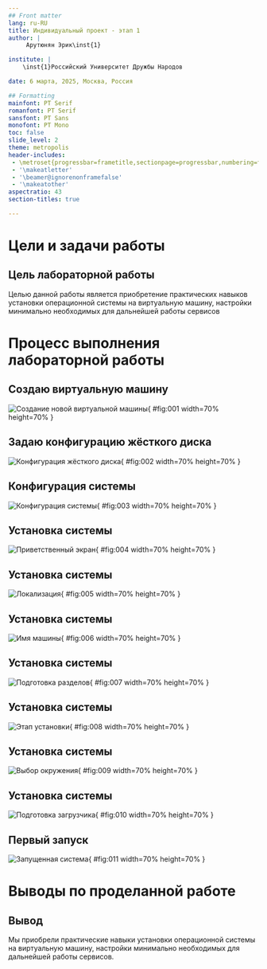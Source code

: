 ```yaml
---
## Front matter
lang: ru-RU
title: Индивидуальный проект - этап 1
author: |
	 Арутюнян Эрик\inst{1}

institute: |
	\inst{1}Российский Университет Дружбы Народов

date: 6 марта, 2025, Москва, Россия

## Formatting
mainfont: PT Serif
romanfont: PT Serif
sansfont: PT Sans
monofont: PT Mono
toc: false
slide_level: 2
theme: metropolis
header-includes: 
 - \metroset{progressbar=frametitle,sectionpage=progressbar,numbering=fraction}
 - '\makeatletter'
 - '\beamer@ignorenonframefalse'
 - '\makeatother'
aspectratio: 43
section-titles: true

---
```


# Цели и задачи работы

## Цель лабораторной работы

Целью данной работы является приобретение практических навыков установки операционной системы на виртуальную машину, настройки минимально необходимых для дальнейшей работы сервисов

# Процесс выполнения лабораторной работы

## Создаю виртуальную машину

![Создание новой виртуальной машины](image/01.png){ #fig:001 width=70% height=70% }

## Задаю конфигурацию жёсткого диска

![Конфигурация жёсткого диска](image/02.png){ #fig:002 width=70% height=70% }

## Конфигурация системы

![Конфигурация системы](image/03.png){ #fig:003 width=70% height=70% }

## Установка системы

![Приветственный экран](image/04.png){ #fig:004 width=70% height=70% }

## Установка системы

![Локализация](image/05.png){ #fig:005 width=70% height=70% }

## Установка системы

![Имя машины](image/06.png){ #fig:006 width=70% height=70% }

## Установка системы

![Подготовка разделов](image/07.png){ #fig:007 width=70% height=70% }

## Установка системы

![Этап установки](image/08.png){ #fig:008 width=70% height=70% }

## Установка системы

![Выбор окружения](image/09.png){ #fig:009 width=70% height=70% }

## Установка системы

![Подготовка загрузчика](image/10.png){ #fig:010 width=70% height=70% }

## Первый запуск

![Запущенная система](image/11.png){ #fig:011 width=70% height=70% }

# Выводы по проделанной работе

## Вывод

Мы приобрели практические навыки установки операционной системы на виртуальную машину, настройки минимально необходимых для дальнейшей работы сервисов.